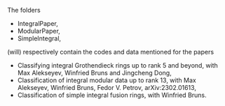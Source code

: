 The folders 
- IntegralPaper, 
- ModularPaper, 
- SimpleIntegral,

(will) respectively contain the codes and data mentioned for the papers
- Classifying integral Grothendieck rings up to rank 5 and beyond, with Max Alekseyev, Winfried Bruns and Jingcheng Dong,
- Classification of integral modular data up to rank 13, with Max Alekseyev, Winfried Bruns, Fedor V. Petrov, arXiv:2302.01613,
- Classification of simple integral fusion rings, with Winfried Bruns.
